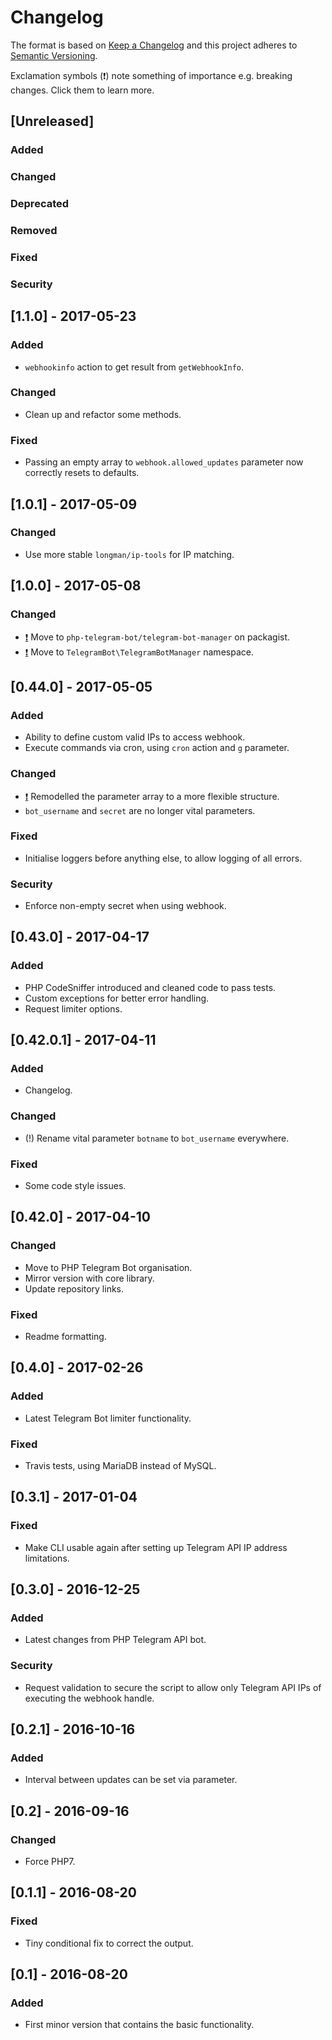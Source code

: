 # Changelog
The format is based on [Keep a Changelog](http://keepachangelog.com/) and this project adheres to [Semantic Versioning](http://semver.org/).

Exclamation symbols (:exclamation:) note something of importance e.g. breaking changes. Click them to learn more.

## [Unreleased]
### Added
### Changed
### Deprecated
### Removed
### Fixed
### Security

## [1.1.0] - 2017-05-23
### Added
- `webhookinfo` action to get result from `getWebhookInfo`.
### Changed
- Clean up and refactor some methods.
### Fixed
- Passing an empty array to `webhook.allowed_updates` parameter now correctly resets to defaults.

## [1.0.1] - 2017-05-09
### Changed
- Use more stable `longman/ip-tools` for IP matching.

## [1.0.0] - 2017-05-08
### Changed
- [:exclamation:][1.0.0-bc-move] Move to `php-telegram-bot/telegram-bot-manager` on packagist.
- [:exclamation:][1.0.0-bc-move] Move to `TelegramBot\TelegramBotManager` namespace.

## [0.44.0] - 2017-05-05
### Added
- Ability to define custom valid IPs to access webhook.
- Execute commands via cron, using `cron` action and `g` parameter.
### Changed
- [:exclamation:][0.44.0-bc-parameter-structure] Remodelled the parameter array to a more flexible structure.
- `bot_username` and `secret` are no longer vital parameters.
### Fixed
- Initialise loggers before anything else, to allow logging of all errors.
### Security
- Enforce non-empty secret when using webhook.

## [0.43.0] - 2017-04-17
### Added
- PHP CodeSniffer introduced and cleaned code to pass tests.
- Custom exceptions for better error handling.
- Request limiter options.

## [0.42.0.1] - 2017-04-11
### Added
- Changelog.
### Changed
- (!) Rename vital parameter `botname` to `bot_username` everywhere.
### Fixed
- Some code style issues.

## [0.42.0] - 2017-04-10
### Changed
- Move to PHP Telegram Bot organisation.
- Mirror version with core library.
- Update repository links.
### Fixed
- Readme formatting.

## [0.4.0] - 2017-02-26
### Added
- Latest Telegram Bot limiter functionality.
### Fixed
- Travis tests, using MariaDB instead of MySQL.

## [0.3.1] - 2017-01-04
### Fixed
- Make CLI usable again after setting up Telegram API IP address limitations.

## [0.3.0] - 2016-12-25
### Added
- Latest changes from PHP Telegram API bot.
### Security
- Request validation to secure the script to allow only Telegram API IPs of executing the webhook handle.

## [0.2.1] - 2016-10-16
### Added
- Interval between updates can be set via parameter.

## [0.2] - 2016-09-16
### Changed
- Force PHP7.

## [0.1.1] - 2016-08-20
### Fixed
- Tiny conditional fix to correct the output.

## [0.1] - 2016-08-20
### Added
- First minor version that contains the basic functionality.

[1.0.0-bc-move]: https://github.com/php-telegram-bot/telegram-bot-manager/wiki/Breaking-backwards-compatibility#namespace-and-package-name-changed "Namespace and package name changed"
[0.44.0-bc-parameter-structure]: https://github.com/php-telegram-bot/telegram-bot-manager/wiki/Breaking-backwards-compatibility#parameter-structure-changed "Parameter structure changed"
